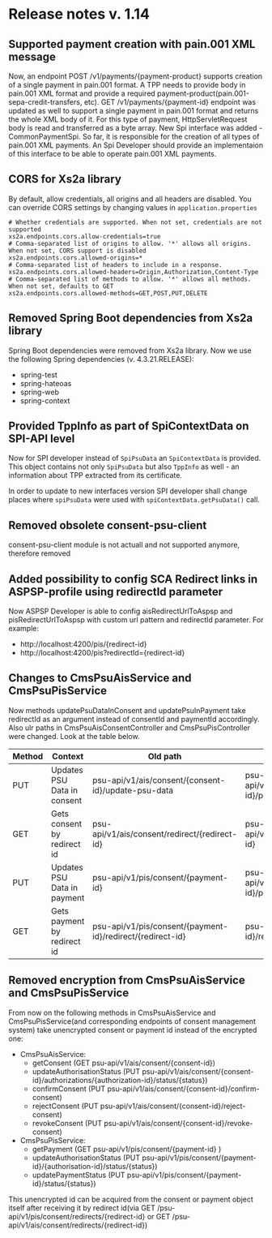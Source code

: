 # Release notes v. 1.14

## Supported payment creation with pain.001 XML message
Now, an endpoint POST /v1/payments/{payment-product} supports creation of a single payment in pain.001 format. 
A TPP needs to provide body in pain.001 XML format and provide a required payment-product(pain.001-sepa-credit-transfers, etc). 
GET /v1/payments/{payment-id} endpoint was updated as well to support a single payment in pain.001 format and returns the whole XML body of it.
For this type of payment, HttpServletRequest body is read and transferred as a byte array. 
New Spi interface was added - CommonPaymentSpi. So far, it is responsible for the creation of all types of pain.001 XML payments.
An Spi Developer should provide an implementaion of this interface to be able to operate pain.001 XML payments.

## CORS for Xs2a library
By default, allow credentials, all origins and all headers are disabled.
You can override CORS settings by changing values in `application.properties`
```
# Whether credentials are supported. When not set, credentials are not supported
xs2a.endpoints.cors.allow-credentials=true
# Comma-separated list of origins to allow. '*' allows all origins. When not set, CORS support is disabled
xs2a.endpoints.cors.allowed-origins=*
# Comma-separated list of headers to include in a response.
xs2a.endpoints.cors.allowed-headers=Origin,Authorization,Content-Type
# Comma-separated list of methods to allow. '*' allows all methods. When not set, defaults to GET
xs2a.endpoints.cors.allowed-methods=GET,POST,PUT,DELETE
```
## Removed Spring Boot dependencies from Xs2a library
Spring Boot dependencies were removed from Xs2a library. Now we use the following Spring dependencies (v. 4.3.21.RELEASE): 
* spring-test
* spring-hateoas
* spring-web
* spring-context

## Provided TppInfo as part of SpiContextData on SPI-API level
Now for SPI developer instead of `SpiPsuData` an `SpiContextData` is provided. This object contains not only `SpiPsuData` but also `TppInfo` as well - an information about TPP extracted from its certificate.

In order to update to new interfaces version SPI developer shall change places where `spiPsuData` were used with `spiContextData.getPsuData()` call.

## Removed obsolete consent-psu-client
consent-psu-client module is not actuall and not supported anymore, therefore removed

## Added possibility to config SCA Redirect links in ASPSP-profile using redirectId parameter 
Now ASPSP Developer is able to config aisRedirectUrlToAspsp and pisRedirectUrlToAspsp with custom url pattern and redirectId parameter. For example:
* http://localhost:4200/pis/{redirect-id}
* http://localhost:4200/pis?redirectId={redirect-id}

## Changes to CmsPsuAisService and CmsPsuPisService
Now methods updatePsuDataInConsent and updatePsuInPayment take redirectId as an argument instead of consentId and paymentId accordingly.
Also ulr paths in CmsPsuAisConsentController and CmsPsuPisController were changed. Look at the table below.

| Method | Context                     | Old path                                                   | New path                                                    |
|--------|-----------------------------|------------------------------------------------------------|-------------------------------------------------------------|
| PUT    | Updates PSU Data in consent | psu-api/v1/ais/consent/{consent-id}/update-psu-data        | psu-api/v1/ais/consent/redirects/{redirect-id}/psu-data     |
| GET    | Gets consent by redirect id | psu-api/v1/ais/consent/redirect/{redirect-id}              | psu-api/v1/ais/consent/redirects/{redirect-id}              |
| PUT    | Updates PSU Data in payment | psu-api/v1/pis/consent/{payment-id}                        | psu-api/v1/pis/consent/redirects/{redirect-id}/psu-data     |
| GET    | Gets payment by redirect id | psu-api/v1/pis/consent/{payment-id}/redirect/{redirect-id} | psu-api/v1/pis/consent/{payment-id}/redirects/{redirect-id} |

## Removed encryption from CmsPsuAisService and CmsPsuPisService
From now on the following methods in CmsPsuAisService and
 CmsPsuPisService(and corresponding endpoints of consent management system) take unencrypted consent or payment id instead of the encrypted one:
* CmsPsuAisService:
  * getConsent (GET psu-api/v1/ais/consent/{consent-id})
  * updateAuthorisationStatus (PUT psu-api/v1/ais/consent/{consent-id}/authorizations/{authorization-id}/status/{status})
  * confirmConsent (PUT psu-api/v1/ais/consent/{consent-id}/confirm-consent)
  * rejectConsent (PUT psu-api/v1/ais/consent/{consent-id}/reject-consent)
  * revokeConsent (PUT psu-api/v1/ais/consent/{consent-id}/revoke-consent)
* CmsPsuPisService:
  * getPayment (GET psu-api/v1/pis/consent/{payment-id} )
  * updateAuthorisationStatus (PUT psu-api/v1/pis/consent/{payment-id}/{authorisation-id}/status/{status})
  * updatePaymentStatus (PUT psu-api/v1/pis/consent/{payment-id}/status/{status})

This unencrypted id can be acquired from the consent or payment object itself after receiving it by redirect id(via 
GET /psu-api/v1/pis/consent/redirects/{redirect-id} or GET /psu-api/v1/ais/consent/redirects/{redirect-id})
